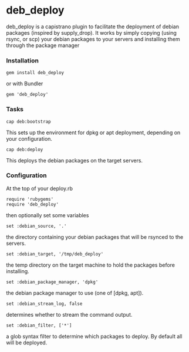 # deb_deploy

deb_deploy is a capistrano plugin to facilitate the deployment of debian packages (inspired by supply_drop). It works by simply copying (using rsync, or scp) your debian packages to your servers and installing them through the package manager

### Installation

    gem install deb_deploy

or with Bundler

    gem 'deb_deploy'

### Tasks

    cap deb:bootstrap

This sets up the environment for dpkg or apt deployment, depending on your configuration.

    cap deb:deploy

This deploys the debian packages on the target servers.

### Configuration

At the top of your deploy.rb

    require 'rubygems'
    require 'deb_deploy'

then optionally set some variables

    set :debian_source, '.'

the directory containing your debian packages that will be rsynced to the servers.

  	set :debian_target, '/tmp/deb_deploy'

the temp directory on the target machine to hold the packages before installing.

 	set :debian_package_manager, 'dpkg'

the debian package manager to use (one of [dpkg, apt]).

  	set :debian_stream_log, false

determines whether to stream the command output.
	
	set :debian_filter, ['*']

a glob syntax filter to determine which packages to deploy. By default all will be deployed.